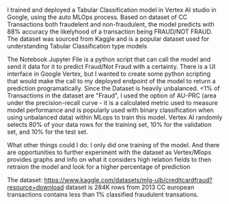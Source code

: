 I trained and deployed a Tabular Classification model in Vertex AI studio in Google, using the auto MLOps process.
Based on dataset of CC Transactions both fraudelent and non-fraudulent, the model predicts with 88% accuracy the likelyhood of a transaction being FRAUD/NOT FRAUD.
The dataset was sourced from Kaggle and is a popular dataset used for understanding Tabular Classification type models

The Notebook Jupyter File is a python script that can call the model and send it data for it to predict Fraud/Not Fraud with a certainty.
There is a UI interface in Google Vertex, but I wanted to create some python scripting that would make the call to my deployed endpoint of the model to return a prediction programatically.
Since the Dataset is heavily unbalanced. <1% of Transactions in the dataset are "Fraud", I used the option of AU-PRC (area under the precision-recall curve - it is a calculated metric used to measure model performance and is popularly used with binary classification when using unbalanced data) within MLops to train this model.
Vertex AI randomly selects 80% of your data rows for the training set, 10% for the validation set, and 10% for the test set.

What other things could I do:
I only did one training of the model. And there are opportunities to further experiment with the dataset as Vertex/Mlops provides graphs and info on what it considers high relation fields to then retraion the model and look for a higher percentage of prediction

The dataset:
https://www.kaggle.com/datasets/mlg-ulb/creditcardfraud?resource=download
dataset is 284K rows from 2013 CC european transactions contains less than 1% classified fraudulent transations.

